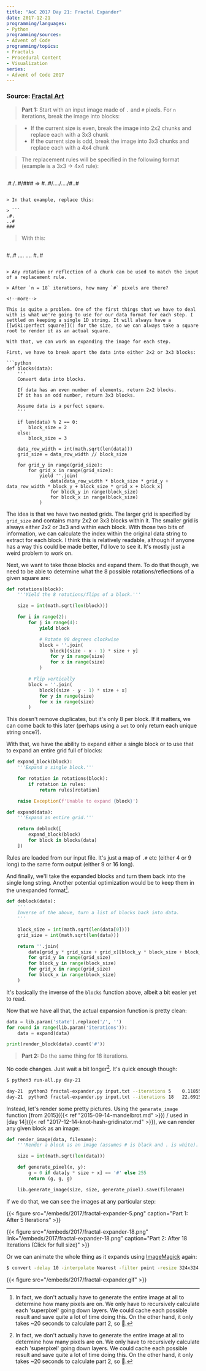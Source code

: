 ```yaml
---
title: "AoC 2017 Day 21: Fractal Expander"
date: 2017-12-21
programming/languages:
- Python
programming/sources:
- Advent of Code
programming/topics:
- Fractals
- Procedural Content
- Visualization
series:
- Advent of Code 2017
---
```

### Source: [Fractal Art](http://adventofcode.com/2017/day/21)

> **Part 1:** Start with an input image made of `.` and `#` pixels. For `n` iterations, break the image into blocks:

> - If the current size is even, break the image into 2x2 chunks and replace each with a 3x3 chunk
> - If the current size is odd, break the image into 3x3 chunks and replace each with a 4x4 chunk

> The replacement rules will be specified in the following format (example is a 3x3 -> 4x4 rule):

> ```
.#./..#/### => #..#/..../..../#..#
```

> In that example, replace this:

> ```
.#.
..#
###
```

> With this:

> ```
#..#
....
....
#..#
```

> Any rotation or reflection of a chunk can be used to match the input of a replacement rule.

> After `n = 18` iterations, how many `#` pixels are there?

<!--more-->

This is quite a problem. One of the first things that we have to deal with is what we're going to use for our data format for each step. I settled on keeping a single 1D string. It will always have a [[wiki:perfect square]]() for the size, so we can always take a square root to render it as an actual square.

With that, we can work on expanding the image for each step.

First, we have to break apart the data into either 2x2 or 3x3 blocks:

```python
def blocks(data):
    '''
    Convert data into blocks.

    If data has an even number of elements, return 2x2 blocks.
    If it has an odd number, return 3x3 blocks.

    Assume data is a perfect square.
    '''

    if len(data) % 2 == 0:
        block_size = 2
    else:
        block_size = 3

    data_row_width = int(math.sqrt(len(data)))
    grid_size = data_row_width // block_size

    for grid_y in range(grid_size):
        for grid_x in range(grid_size):
            yield ''.join(
                data[data_row_width * block_size * grid_y + data_row_width * block_y + block_size * grid_x + block_x]
                for block_y in range(block_size)
                for block_x in range(block_size)
            )
```

The idea is that we have two nested grids. The larger grid is specified by `grid_size` and contains many 2x2 or 3x3 blocks within it. The smaller grid is always either 2x2 or 3x3 and within each block. With those two bits of information, we can calculate the index within the original data string to extract for each block. I think this is relatively readable, although if anyone has a way this could be made better, I'd love to see it. It's mostly just a weird problem to work on.

Next, we want to take those blocks and expand them. To do that though, we need to be able to determine what the 8 possible rotations/reflections of a given square are:

```python
def rotations(block):
    '''Yield the 8 rotations/flips of a block.'''

    size = int(math.sqrt(len(block)))

    for i in range(2):
        for j in range(4):
            yield block

            # Rotate 90 degrees clockwise
            block = ''.join(
                block[(size - x - 1) * size + y]
                for y in range(size)
                for x in range(size)
            )

        # Flip vertically
        block = ''.join(
            block[(size - y - 1) * size + x]
            for y in range(size)
            for x in range(size)
        )
```

This doesn't remove duplicates, but it's only 8 per block. If it matters, we can come back to this later (perhaps using a `set` to only return each unique string once?).

With that, we have the ability to expand either a single block or to use that to expand an entire grid full of blocks:

```python
def expand_block(block):
    '''Expand a single block.'''

    for rotation in rotations(block):
        if rotation in rules:
            return rules[rotation]

    raise Exception(f'Unable to expand {block}')

def expand(data):
    '''Expand an entire grid.'''

    return deblock([
        expand_block(block)
        for block in blocks(data)
    ])
```

Rules are loaded from our input file. It's just a map of `.#` etc (either 4 or 9 long) to the same form output (either 9 or 16 long).  

And finally, we'll take the expanded blocks and turn them back into the single long string. Another potential optimization would be to keep them in the unexpanded format[^dynamic].

```python
def deblock(data):
    '''
    Inverse of the above, turn a list of blocks back into data.
    '''

    block_size = int(math.sqrt(len(data[0])))
    grid_size = int(math.sqrt(len(data)))

    return ''.join(
        data[grid_y * grid_size + grid_x][block_y * block_size + block_x]
        for grid_y in range(grid_size)
        for block_y in range(block_size)
        for grid_x in range(grid_size)
        for block_x in range(block_size)
    )
```

It's basically the inverse of the `blocks` function above, albeit a bit easier yet to read.

Now that we have all that, the actual expansion function is pretty clean:

```python
data = lib.param('state').replace('/', '')
for round in range(lib.param('iterations')):
    data = expand(data)

print(render_block(data).count('#'))
```

> **Part 2:** Do the same thing for 18 iterations.

No code changes. Just wait a bit longer[^dynamic]. It's quick enough though:

```bash
$ python3 run-all.py day-21

day-21  python3 fractal-expander.py input.txt --iterations 5    0.11855697631835938     133
day-21  python3 fractal-expander.py input.txt --iterations 18   22.69156503677368       2221990
```

Instead, let's render some pretty pictures. Using the `generate_image` function [from 2015]({{< ref "2015-09-14-mandelbrot.md" >}}) / used in [day 14]({{< ref "2017-12-14-knot-hash-gridinator.md" >}}), we can render any given block as an image:

```python
def render_image(data, filename):
    '''Render a block as an image (assumes # is black and . is white).'''

    size = int(math.sqrt(len(data)))

    def generate_pixel(x, y):
        g = 0 if data[y * size + x] == '#' else 255
        return (g, g, g)

    lib.generate_image(size, size, generate_pixel).save(filename)
```

If we do that, we can see the images at any particular step:

{{< figure src="/embeds/2017/fractal-expander-5.png" caption="Part 1: After 5 Iterations" >}}

{{< figure src="/embeds/2017/fractal-expander-18.png" link="/embeds/2017/fractal-expander-18.png" caption="Part 2: After 18 Iterations (Click for full size)" >}}

Or we can animate the whole thing as it expands using [ImageMagick](https://www.imagemagick.org/script/index.php) again:

```bash
$ convert -delay 10 -interpolate Nearest -filter point -resize 324x324 frame-*.png fractal.gif
```

{{< figure src="/embeds/2017/fractal-expander.gif" >}}

[^dynamic]: In fact, we don't actually have to generate the entire image at all to determine how many pixels are on. We only have to recursively calculate each 'superpixel' going down layers. We could cache each possible result and save quite a lot of time doing this. On the other hand, it only takes ~20 seconds to calculate part 2, so :shrug:.
